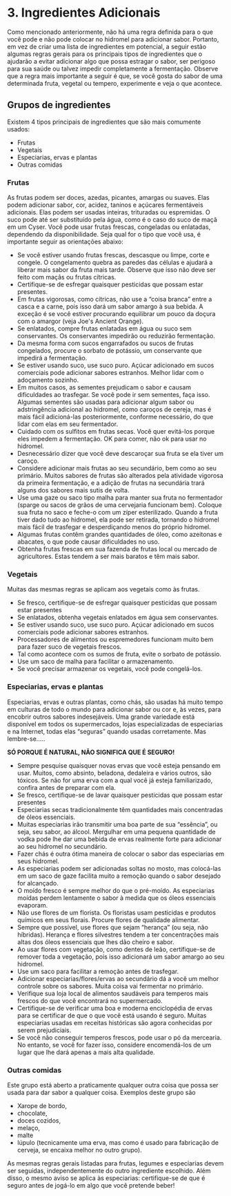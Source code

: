 # 3. Ingredientes Adicionais

Como mencionado anteriormente, não há uma regra definida para o que você pode e não pode colocar no hidromel para adicionar sabor. Portanto, em vez de criar uma lista de ingredientes em potencial, a seguir estão algumas regras gerais para os principais tipos de ingredientes que o ajudarão a evitar adicionar algo que possa estragar o sabor, ser perigoso para sua saúde ou talvez impedir completamente a fermentação. Observe que a regra mais importante a seguir é que, se você gosta do sabor de uma determinada fruta, vegetal ou tempero, experimente e veja o que acontece.

## Grupos de ingredientes

Existem 4 tipos principais de ingredientes que são mais comumente usados:

- Frutas
- Vegetais
- Especiarias, ervas e plantas
- Outras comidas

### Frutas

As frutas podem ser doces, azedas, picantes, amargas ou suaves. Elas podem adicionar sabor, cor, acidez, taninos e açúcares fermentáveis adicionais. Elas podem ser usadas inteiras, trituradas ou espremidas. O suco pode até ser substituído pela água, como é o caso do suco de maçã em um Cyser. Você pode usar frutas frescas, congeladas ou enlatadas, dependendo da disponibilidade. Seja qual for o tipo que você usa, é importante seguir as orientações abaixo:

- Se você estiver usando frutas frescas, descasque ou limpe, corte e congele. O congelamento quebra as paredes das células e ajudará a liberar mais sabor da fruta mais tarde. Observe que isso não deve ser feito com maçãs ou frutas cítricas.
- Certifique-se de esfregar quaisquer pesticidas que possam estar presentes.
- Em frutas vigorosas, como cítricas, não use a “coisa branca” entre a casca e a carne, pois isso dará um sabor amargo à sua bebida. A exceção é se você estiver procurando equilibrar um pouco da doçura com o amargor (veja Joe's Ancient Orange).
- Se enlatados, compre frutas enlatadas em água ou suco sem conservantes. Os conservantes impedirão ou reduzirão fermentação.
- Da mesma forma com sucos engarrafados ou sucos de frutas congelados, procure o sorbato de potássio, um conservante que impedirá a fermentação.
- Se estiver usando suco, use suco puro. Açúcar adicionado em sucos comerciais pode adicionar sabores estranhos. Melhor lidar com o adoçamento sozinho.
- Em muitos casos, as sementes prejudicam o sabor e causam dificuldades ao trasfegar. Se você pode ir sem sementes, faça isso. Algumas sementes são usadas para adicionar algum sabor ou adstringência adicional ao hidromel, como caroços de cereja, mas é mais fácil adicioná-las posteriormente, conforme necessário, do que lidar com elas em seu fermentador.
- Cuidado com os sulfitos em frutas secas. Você quer evitá-los porque eles impedem a fermentação. OK para comer, não ok para usar no hidromel.
- Desnecessário dizer que você deve descaroçar sua fruta se ela tiver um caroço.
- Considere adicionar mais frutas ao seu secundário, bem como ao seu primário. Muitos sabores de frutas são alterados pela atividade vigorosa da primeira fermentação, e a adição de frutas na secundária trará alguns dos sabores mais sutis de volta.
- Use uma gaze ou saco tipo malha para manter sua fruta no fermentador (sparge ou sacos de grãos de uma cervejaria funcionam bem). Coloque sua fruta no saco e feche-o com um zíper esterilizado. Quando a fruta tiver dado tudo ao hidromel, ela pode ser retirada, tornando o hidromel mais fácil de trasfegar e desperdiçando menos do próprio hidromel.
- Algumas frutas contêm grandes quantidades de óleo, como azeitonas e abacates, o que pode causar dificuldades no uso.
- Obtenha frutas frescas em sua fazenda de frutas local ou mercado de agricultores. Estas tendem a ser mais baratos e têm mais sabor.

### Vegetais

Muitas das mesmas regras se aplicam aos vegetais como às frutas.

- Se fresco, certifique-se de esfregar quaisquer pesticidas que possam estar presentes
- Se enlatados, obtenha vegetais enlatados em água sem conservantes.
- Se estiver usando suco, use suco puro. Açúcar adicionado em sucos comerciais pode adicionar sabores estranhos.
- Processadores de alimentos ou espremedores funcionam muito bem para fazer suco de vegetais frescos.
- Tal como acontece com os sumos de fruta, evite o sorbato de potássio.
- Use um saco de malha para facilitar o armazenamento.
- Se você precisar armazenar os vegetais, você pode congelá-los.

### Especiarias, ervas e plantas

Especiarias, ervas e outras plantas, como chás, são usadas há muito tempo em culturas de todo o mundo para adicionar sabor ou cor e, às vezes, para encobrir outros sabores indesejáveis. Uma grande variedade está disponível em todos os supermercados, lojas especializadas de especiarias e na Internet, todas elas “seguras” quando usadas corretamente. Mas lembre-se…..

**SÓ PORQUE É NATURAL, NÃO SIGNIFICA QUE É SEGURO!**

- Sempre pesquise quaisquer novas ervas que você esteja pensando em usar. Muitos, como absinto, beladona, dedaleira e vários outros, são tóxicos. Se não for uma erva com a qual você já esteja familiarizado, confira antes de preparar com ela.
- Se fresco, certifique-se de lavar quaisquer pesticidas que possam estar presentes
- Especiarias secas tradicionalmente têm quantidades mais concentradas de óleos essenciais.
- Muitas especiarias irão transmitir uma boa parte de sua “essência”, ou seja, seu sabor, ao álcool. Mergulhar em uma pequena quantidade de vodka pode lhe dar uma bebida de ervas realmente forte para adicionar ao seu hidromel no secundário.
- Fazer chás é outra ótima maneira de colocar o sabor das especiarias em seus hidromel.
- As especiarias podem ser adicionadas soltas no mosto, mas colocá-las em um saco de gaze facilita muito a remoção quando o sabor desejado for alcançado.
- O moído fresco é sempre melhor do que o pré-moído. As especiarias moídas perdem lentamente o sabor à medida que os óleos essenciais evaporam.
- Não use flores de um florista. Os floristas usam pesticidas e produtos químicos em seus florais. Procure flores de qualidade alimentar.
- Sempre que possível, use flores que sejam “herança” (ou seja, não híbridas). Herança e flores silvestres tendem a ter concentrações mais altas dos óleos essenciais que lhes dão cheiro e sabor.
- Ao usar flores com vegetação, como dentes de leão, certifique-se de remover toda a vegetação, pois isso adicionará um sabor amargo ao seu hidromel.
- Use um saco para facilitar a remoção antes de trasfegar.
- Adicionar especiarias/flores/ervas ao secundário dá a você um melhor controle sobre os sabores. Muita coisa vai fermentar no primário.
- Verifique sua loja local de alimentos saudáveis ​​para temperos mais frescos do que você encontrará no supermercado.
- Certifique-se de verificar uma boa e moderna enciclopédia de ervas para se certificar de que o que você está usando é seguro. Muitas especiarias usadas em receitas históricas são agora conhecidas por serem prejudiciais.
- Se você não conseguir temperos frescos, pode usar o pó da mercearia. No entanto, se você for fazer isso, considere encomendá-los de um lugar que lhe dará apenas a mais alta qualidade.

### Outras comidas

Este grupo está aberto a praticamente qualquer outra coisa que possa ser usada para dar sabor a qualquer coisa. Exemplos deste grupo são

- Xarope de bordo,
- chocolate,
- doces cozidos,
- melaço,
- malte
- lúpulo (tecnicamente uma erva, mas como é usado para fabricação de cerveja, se encaixa melhor no outro grupo).

As mesmas regras gerais listadas para frutas, legumes e especiarias devem ser seguidas, independentemente do outro ingrediente escolhido. Além disso, o mesmo aviso se aplica às especiarias: certifique-se de que é seguro antes de jogá-lo em algo que você pretende beber!